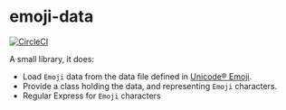 # emoji-data

[![CircleCI](https://circleci.com/gh/tanbro/emoji-data.svg?style=svg)](https://circleci.com/gh/tanbro/emoji-data)

A small library, it does:

- Load `Emoji` data from the data file defined in [Unicode® Emoji](https://unicode.org/emoji/charts/index.html).
- Provide a class holding the data, and representing `Emoji` characters.
- Regular Express for `Emoji` characters
